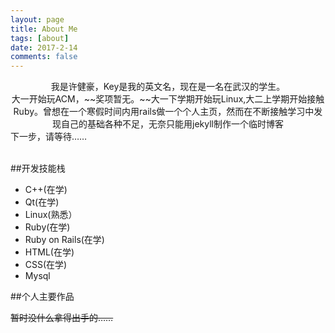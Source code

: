 ```yaml
---
layout: page
title: About Me
tags: [about]
date: 2017-2-14
comments: false
---
```

<center>我是许健豪，Key是我的英文名，现在是一名在武汉的学生。</center>
<center>大一开始玩ACM，~~奖项暂无。~~大一下学期开始玩Linux,大二上学期开始接触Ruby。曾想在一个寒假时间内用rails做一个个人主页，然而在不断接触学习中发现自己的基础各种不足，无奈只能用jekyll制作一个临时博客</center>
下一步，请等待……

<br>
<br>

##开发技能栈
* C++(在学)
* Qt(在学)
* Linux(熟悉）
* Ruby(在学)
* Ruby on Rails(在学)
* HTML(在学)
* CSS(在学)
* Mysql

##个人主要作品

~~暂时没什么拿得出手的……~~
